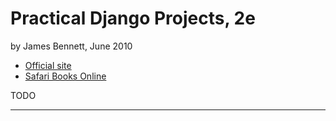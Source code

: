 # Practical Django Projects, 2e
by James Bennett, June 2010

- [Official site](https://www.safaribooksonline.com/library/view/django-by-example/9781784391911/)
- [Safari Books Online](https://www.safaribooksonline.com/library/view/practical-django-projects/9781430219385/)

TODO

---
